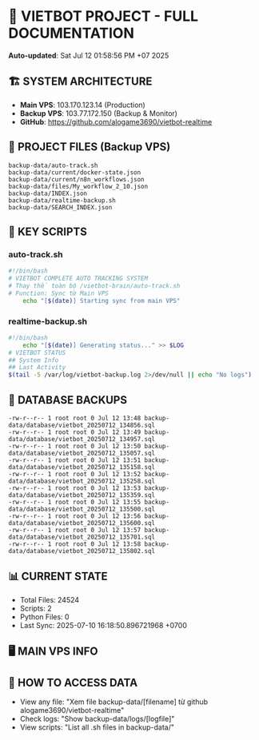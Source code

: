 # 🤖 VIETBOT PROJECT - FULL DOCUMENTATION
**Auto-updated**: Sat Jul 12 01:58:56 PM +07 2025

## 🏗️ SYSTEM ARCHITECTURE
- **Main VPS**: 103.170.123.14 (Production)
- **Backup VPS**: 103.77.172.150 (Backup & Monitor)
- **GitHub**: https://github.com/alogame3690/vietbot-realtime

## 📁 PROJECT FILES (Backup VPS)
```
backup-data/auto-track.sh
backup-data/current/docker-state.json
backup-data/current/n8n_workflows.json
backup-data/files/My_workflow_2_10.json
backup-data/INDEX.json
backup-data/realtime-backup.sh
backup-data/SEARCH_INDEX.json
```

## 🔧 KEY SCRIPTS
### auto-track.sh
```bash
#!/bin/bash
# VIETBOT COMPLETE AUTO TRACKING SYSTEM
# Thay thế toàn bộ /vietbot-brain/auto-track.sh
# Function: Sync từ Main VPS
    echo "[$(date)] Starting sync from main VPS"
```
### realtime-backup.sh
```bash
#!/bin/bash
    echo "[$(date)] Generating status..." >> $LOG
# VIETBOT STATUS
## System Info
## Last Activity
$(tail -5 /var/log/vietbot-backup.log 2>/dev/null || echo "No logs")
```

## 💾 DATABASE BACKUPS
```
-rw-r--r-- 1 root root 0 Jul 12 13:48 backup-data/database/vietbot_20250712_134856.sql
-rw-r--r-- 1 root root 0 Jul 12 13:49 backup-data/database/vietbot_20250712_134957.sql
-rw-r--r-- 1 root root 0 Jul 12 13:50 backup-data/database/vietbot_20250712_135057.sql
-rw-r--r-- 1 root root 0 Jul 12 13:51 backup-data/database/vietbot_20250712_135158.sql
-rw-r--r-- 1 root root 0 Jul 12 13:52 backup-data/database/vietbot_20250712_135258.sql
-rw-r--r-- 1 root root 0 Jul 12 13:53 backup-data/database/vietbot_20250712_135359.sql
-rw-r--r-- 1 root root 0 Jul 12 13:55 backup-data/database/vietbot_20250712_135500.sql
-rw-r--r-- 1 root root 0 Jul 12 13:56 backup-data/database/vietbot_20250712_135600.sql
-rw-r--r-- 1 root root 0 Jul 12 13:57 backup-data/database/vietbot_20250712_135701.sql
-rw-r--r-- 1 root root 0 Jul 12 13:58 backup-data/database/vietbot_20250712_135802.sql
```

## 📊 CURRENT STATE
- Total Files: 24524
- Scripts: 2
- Python Files: 0
- Last Sync: 2025-07-10 16:18:50.896721968 +0700

## 🖥️ MAIN VPS INFO


## 🚨 HOW TO ACCESS DATA
- View any file: "Xem file backup-data/[filename] từ github alogame3690/vietbot-realtime"
- Check logs: "Show backup-data/logs/[logfile]"
- View scripts: "List all .sh files in backup-data/"
